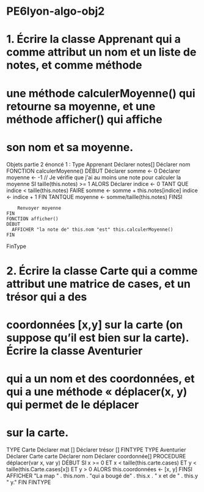 # PE6lyon-algo-obj2
# 1. Écrire la classe Apprenant qui a comme attribut un nom et un liste de notes, et comme méthode 
# une méthode calculerMoyenne() qui retourne sa moyenne, et une méthode afficher() qui affiche 
# son nom et sa moyenne. ##

Objets partie 2 énoncé 1 : 
Type Apprenant
    Déclarer notes[]
    Déclarer nom
    FONCTION calculerMoyenne()
    DÉBUT
        Déclarer somme <- 0
        Déclarer moyenne <- -1
        // Je vérifie que j'ai au moins une note pour calculer la moyenne
        SI taille(this.notes) >= 1 ALORS
            Déclarer indice <- 0
            TANT QUE indice < taille(this.notes) FAIRE
                somme <- somme + this.notes[indice]
                indice <- indice + 1
            FIN TANTQUE
            moyenne <- somme/taille(this.notes)
        FINSI

        Renvoyer moyenne
    FIN
    FONCTION afficher()
    DÉBUT
      AFFICHER "la note de" this.nom "est" this.calculerMoyenne()
    FIN
FinType

# 2. Écrire la classe Carte qui a comme attribut une matrice de cases, et un trésor qui a des 
# coordonnées [x,y] sur la carte (on suppose qu’il est bien sur la carte). Écrire la classe Aventurier 
# qui a un nom et des coordonnées, et qui a une méthode « déplacer(x, y) qui permet de le déplacer 
# sur la carte.

TYPE Carte 
  Déclarer mat []
  Déclarer trésor [] 
FINTYPE
TYPE Aventurier
  Déclarer Carte carte
  Déclarer nom
  Déclarer coordonnée[]
  PROCEDURE déplacer(var x, var y)
  DÉBUT
    SI x >= 0 ET x < taille(this.carte.cases) ET y < taille(this.Carte.cases[x]) ET y > 0 ALORS
      this.coordonnées <- [x, y]
    FINSI
    AFFICHER "La map " . this.nom . "qui a bougé de" . this.x . " x et de " . this.y " y."
  FIN
FINTYPE


 
